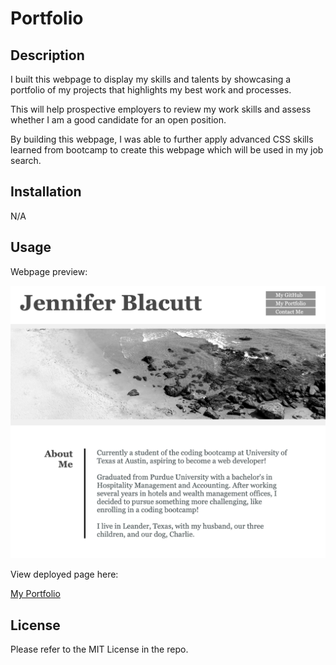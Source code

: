 # Portfolio

## Description

I built this webpage to display my skills and talents by showcasing a portfolio of my projects that highlights my best work and processes.

This will help prospective employers to review my work skills and assess whether I am a good candidate for an open position.

By building this webpage, I was able to further apply advanced CSS skills learned from bootcamp to create this webpage which will be used in my job search.

## Installation

N/A

## Usage

Webpage preview:

![My Portfolio](./assets/images/portfolio-preview.png)

View deployed page here:

[My Portfolio](https://itsjennyb.github.io/Portfolio/)

## License

Please refer to the MIT License in the repo.